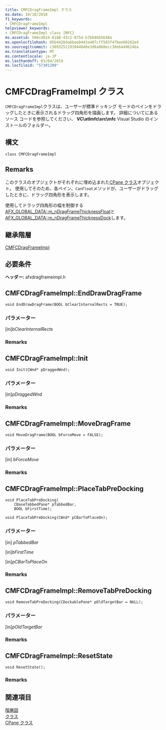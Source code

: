 ```yaml
---
title: CMFCDragFrameImpl クラス
ms.date: 10/18/2018
f1_keywords:
- CMFCDragFrameImpl
helpviewer_keywords:
- CMFCDragFrameImpl class [MFC]
ms.assetid: 500cd824-8188-43c2-8754-b7bb46b5648a
ms.openlocfilehash: 05b4426da6bee0443a407cff583f47bee60262e4
ms.sourcegitcommit: c3093251193944840e3d0a068ecc30e6449624ba
ms.translationtype: MT
ms.contentlocale: ja-JP
ms.lasthandoff: 03/04/2019
ms.locfileid: "57301208"
---
```

# <a name="cmfcdragframeimpl-class"></a>CMFCDragFrameImpl クラス

`CMFCDragFrameImpl`クラスは、ユーザーが標準ドッキング モードのペインをドラッグしたときに表示されるドラッグ四角形を描画します。
詳細についてにあるソース コードを参照してください、 **VC\\atlmfc\\src\\mfc** Visual Studio のインストールのフォルダー。

## <a name="syntax"></a>構文

```
class CMFCDragFrameImpl
```

## <a name="remarks"></a>Remarks

このクラスのオブジェクトがそれぞれに埋め込まれた[CPane クラス](../../mfc/reference/cpane-class.md)オブジェクト。 使用してそのため、各ペイン、`CanFloat`メソッドが、ユーザーがドラッグしたときに、ドラッグ四角形を表示します。

使用してドラッグ四角形の幅を制御する[AFX_GLOBAL_DATA::m_nDragFrameThicknessFloat](afx-global-data-structure.md#m_ndragframethicknessfloat)と[AFX_GLOBAL_DATA::m_nDragFrameThicknessDock](afx-global-data-structure.md#m_ndragframethicknessdock)します。

## <a name="inheritance-hierarchy"></a>継承階層

[CMFCDragFrameImpl](../../mfc/reference/cmfcdragframeimpl-class.md)

## <a name="requirements"></a>必要条件

**ヘッダー:** afxdragframeimpl.h

##  <a name="enddrawdragframe"></a>  CMFCDragFrameImpl::EndDrawDragFrame

```
void EndDrawDragFrame(BOOL bClearInternalRects = TRUE);
```

### <a name="parameters"></a>パラメーター

[in]*bClearInternalRects*<br/>

### <a name="remarks"></a>Remarks

##  <a name="init"></a>  CMFCDragFrameImpl::Init

```
void Init(CWnd* pDraggedWnd);
```

### <a name="parameters"></a>パラメーター

[in]*pDraggedWnd*<br/>

### <a name="remarks"></a>Remarks

##  <a name="movedragframe"></a>  CMFCDragFrameImpl::MoveDragFrame

```
void MoveDragFrame(BOOL bForceMove = FALSE);
```

### <a name="parameters"></a>パラメーター

[in] *bForceMove*<br/>

### <a name="remarks"></a>Remarks

##  <a name="placetabpredocking"></a>  CMFCDragFrameImpl::PlaceTabPreDocking

```
void PlaceTabPreDocking(
    CBaseTabbedPane* pTabbedBar,
    BOOL bFirstTime);

void PlaceTabPreDocking(CWnd* pCBarToPlaceOn);
```

### <a name="parameters"></a>パラメーター

[in] *pTabbedBar*<br/>

[in]*bFirstTime*<br/>

[in]*pCBarToPlaceOn*<br/>

### <a name="remarks"></a>Remarks

##  <a name="removetabpredocking"></a>  CMFCDragFrameImpl::RemoveTabPreDocking

```
void RemoveTabPreDocking(CDockablePane* pOldTargetBar = NULL);
```

### <a name="parameters"></a>パラメーター

[in]*pOldTargetBar*<br/>

### <a name="remarks"></a>Remarks

##  <a name="resetstate"></a>  CMFCDragFrameImpl::ResetState

```
void ResetState();
```

### <a name="remarks"></a>Remarks

## <a name="see-also"></a>関連項目

[階層図](../../mfc/hierarchy-chart.md)<br/>
[クラス](../../mfc/reference/mfc-classes.md)<br/>
[CPane クラス](../../mfc/reference/cpane-class.md)

